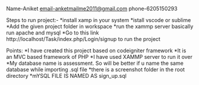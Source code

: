  Name-Aniket
 email-anketmailme2011@gmail.com
 phone-6205150293

Steps to run project:-
*install xamp in your system
*istall vscode or sublime
*Add the given project folder in workspace
*run the xammp server basically run apache and mysql
*Go to this link http://localhost/Task/index.php/Login/signup to run the project

Points:
*I have created this project based on codeigniter framework 
*It is an MVC based framework of PHP
*I have used XAMMP server to run it over
*My database name is assessment. So will be better if u name the same database while importing .sql file
*there is a screenshot folder in the root directory
*mYSQL FILE IS NAMED AS sign_up.sql
